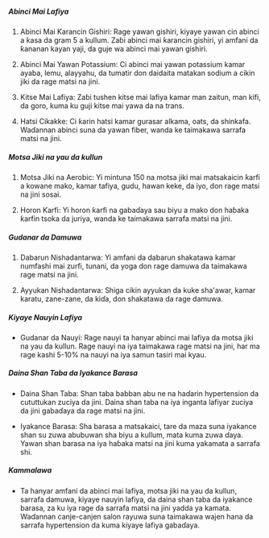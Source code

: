 ##### Abinci Mai Lafiya
1. Abinci Mai Ƙarancin Gishiri: Rage yawan gishiri, kiyaye yawan cin abinci a ƙasa da gram 5 a kullum. Zaɓi abinci mai ƙarancin gishiri, yi amfani da ƙananan kayan yaji, da guje wa abinci mai yawan gishiri.

2. Abinci Mai Yawan Potassium: Ci abinci mai yawan potassium kamar ayaba, lemu, alayyahu, da tumatir don daidaita matakan sodium a cikin jiki da rage matsi na jini.

3. Kitse Mai Lafiya: Zaɓi tushen kitse mai lafiya kamar man zaitun, man kifi, da goro, kuma ku guji kitse mai yawa da na trans.

4. Hatsi Cikakke: Ci ƙarin hatsi kamar gurasar alkama, oats, da shinkafa. Waɗannan abinci suna da yawan fiber, wanda ke taimakawa sarrafa matsi na jini.

##### Motsa Jiki na yau da kullun
1. Motsa Jiki na Aerobic: Yi mintuna 150 na motsa jiki mai matsakaicin ƙarfi a kowane mako, kamar tafiya, gudu, hawan keke, da iyo, don rage matsi na jini sosai.

2. Horon Ƙarfi: Yi horon ƙarfi na gabaɗaya sau biyu a mako don haɓaka ƙarfin tsoka da juriya, wanda ke taimakawa sarrafa matsi na jini.

##### Gudanar da Damuwa
1. Dabarun Nishadantarwa: Yi amfani da dabarun shakatawa kamar numfashi mai zurfi, tunani, da yoga don rage damuwa da taimakawa rage matsi na jini.

2. Ayyukan Nishadantarwa: Shiga cikin ayyukan da kuke sha'awar, kamar karatu, zane-zane, da kiɗa, don shakatawa da rage damuwa.

##### Kiyaye Nauyin Lafiya
* Gudanar da Nauyi: Rage nauyi ta hanyar abinci mai lafiya da motsa jiki na yau da kullun. Rage nauyi na iya taimakawa rage matsi na jini, har ma rage kashi 5-10% na nauyi na iya samun tasiri mai kyau.

##### Daina Shan Taba da Iyakance Barasa
* Daina Shan Taba: Shan taba babban abu ne na haɗarin hypertension da cututtukan zuciya da jini. Daina shan taba na iya inganta lafiyar zuciya da jini gabaɗaya da rage matsi na jini.

* Iyakance Barasa: Sha barasa a matsakaici, tare da maza suna iyakance shan su zuwa abubuwan sha biyu a kullum, mata kuma zuwa ɗaya. Yawan shan barasa na iya haɓaka matsi na jini kuma yakamata a sarrafa shi.

##### Kammalawa
* Ta hanyar amfani da abinci mai lafiya, motsa jiki na yau da kullun, sarrafa damuwa, kiyaye nauyin lafiya, da daina shan taba da iyakance barasa, za ku iya rage da sarrafa matsi na jini yadda ya kamata. Waɗannan canje-canjen salon rayuwa suna taimakawa wajen hana da sarrafa hypertension da kuma kiyaye lafiya gabaɗaya.